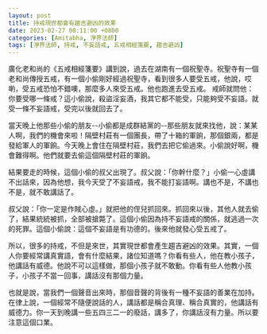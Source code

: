 ```yaml
---
layout: post
title: 持戒現世都會有趨吉避凶的效果
date: 2023-02-27 00:11:00 +0800
categories: [Amitabha, 淨界法師]
tags: [淨界法師, 持戒, 不妄語戒, 五戒相經箋要, 趨吉避凶]
---
```

廣化老和尚的《五戒相經箋要》講到說，過去在湖南有一個祝聖寺。祝聖寺有一個老和尚傳授五戒，有一個小偷剛好經過祝聖寺，看到很多人要受五戒，他說，哎喲，受五戒恐怕不錯噢，那麼多人來受五戒。他也跑進去受五戒。
戒師就問他：你要受哪一條戒？這小偷說，殺盜淫妄酒，我其它都不能受，只能夠受不妄語。就受一條不妄語戒，受完以後就回去了。

當天晚上他那些小偷的朋友--小偷都是成群結黨的--那些朋友就來找他，說：某某人啊，我們的機會來啦！隔壁村莊有一個團長，帶了十箱的軍餉，那個銀兩，都是發給軍人的軍餉。今天晚上會住在隔壁村莊，我們去把它偷過來。小偷說好啊，機會難得啊。他們就要去偷這個隔壁村莊的軍餉。

結果要走的時候，這個小偷的叔父出現了。叔父說：「你幹什麼？」小偷一心虛講不出話來，因為他想，我今天受了不妄語戒，我不能打妄語啊。講也不是，不講也不是，就不敢講話了。

叔父說：「你一定是作賊心虛。」就把他的侄兒抓回來。抓回來以後，其他人就去偷了，結果統統被抓，全部被搶斃了。這個小偷因為持不妄語戒的關係，就逃過一次的死罪。這個小偷說：這個不妄語是有功德的。後來他就發心受五戒了。

所以，很多的持戒，不但是來世，其實現世都會產生趨吉避凶的效果。其實，一個人你要經常講真實語，會有什麼結果，諸位知道嗎？你看有些人，他在教小孩子，他講話有威德。他說不可以這樣做，那個小孩子就不敢動。你看有些人他教小孩子，小孩子不當一回事，講話沒有那個力量。

也就是說，當我們一個聲音出來時，那個音聲的背後有一種不妄語的善業在加持。在律上說，一個經常不隨便說話的人，講話都是稱合真理、稱合真實的，他講話有威德力。你一天到晚講一些五四三二一的廢話，講多了，你講話沒有力量。所以要注意這個口業。

